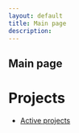 ```yaml
---
layout: default
title: Main page
description: 
---
```


## Main page

# Projects
* [Active projects](projects/index.MD)
